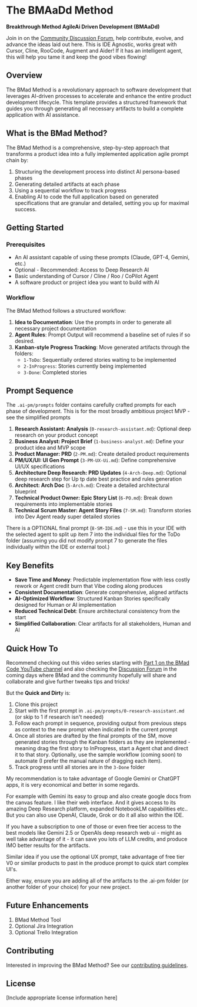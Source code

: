 # The BMAaDd Method

**Breakthrough Method AgileAi Driven Development (BMAaDd)**

Join in on the [Community Discussion Forum](https://github.com/bmadcode/BMAD-METHOD/discussions), help contribute, evolve, and advance the ideas laid out here. This is IDE Agnostic, works great with Cursor, Cline, RooCode, Augment and Aider! If it has an intelligent agent, this will help you tame it and keep the good vibes flowing!

## Overview

The BMad Method is a revolutionary approach to software development that leverages AI-driven processes to accelerate and enhance the entire product development lifecycle. This template provides a structured framework that guides you through generating all necessary artifacts to build a complete application with AI assistance.

## What is the BMad Method?

The BMad Method is a comprehensive, step-by-step approach that transforms a product idea into a fully implemented application agile prompt chain by:

1. Structuring the development process into distinct AI persona-based phases
2. Generating detailed artifacts at each phase
3. Using a sequential workflow to track progress
4. Enabling AI to code the full application based on generated specifications that are granular and detailed, setting you up for maximal success.

## Getting Started

### Prerequisites

- An AI assistant capable of using these prompts (Claude, GPT-4, Gemini, etc.)
- Optional - Recommended: Access to Deep Research AI
- Basic understanding of Cursor / Cline / Roo / CoPilot Agent
- A software product or project idea you want to build with AI

### Workflow

The BMad Method follows a structured workflow:

1. **Idea to Documentation**: Use the prompts in order to generate all necessary project documentation
2. **Agent Rules**: Prompt Output will recommend a baseline set of rules if so desired.
3. **Kanban-style Progress Tracking**: Move generated artifacts through the folders:
   - `1-ToDo`: Sequentially ordered stories waiting to be implemented
   - `2-InProgress`: Stories currently being implemented
   - `3-Done`: Completed stories

## Prompt Sequence

The `.ai-pm/prompts` folder contains carefully crafted prompts for each phase of development.
This is for the most broadly ambitious project MVP - see the simplified prompts

1. **Research Assistant: Analysis** (`0-research-assistant.md`): Optional deep research on your product concept
2. **Business Analyst: Project Brief** (`1-business-analyst.md`): Define your product idea and MVP scope
3. **Product Manager: PRD** (`2-PM.md`): Create detailed product requirements
4. **PM/UX/UI: UI Gen Prompt** (`3-PM-UX-Ui.md`): Define comprehensive UI/UX specifications
5. **Architecture Deep Research: PRD Updates** (`4-Arch-Deep.md`): Optional deep research step for Up tp date best practice and rules generation
6. **Architect: Arch Doc** (`5-Arch.md`): Create a detailed architectural blueprint
7. **Technical Product Owner: Epic Story List** (`6-PO.md`): Break down requirements into implementable stories
8. **Technical Scrum Master: Agent Story Files** (`7-SM.md`): Transform stories into Dev Agent ready super detailed stories

There is a OPTIONAL final prompt (`8-SM-IDE.md`) - use this in your IDE with the selected agent to split up item 7 into the individual files for the ToDo folder (assuming you did not modify prompt 7 to generate the files individually within the IDE or external tool.)

## Key Benefits

- **Save Time and Money**: Predictable implementation flow with less costly rework or Agent credit burn that Vibe coding along produces
- **Consistent Documentation**: Generate comprehensive, aligned artifacts
- **AI-Optimized Workflow**: Structured Kanban Stories specifically designed for Human or AI implementation
- **Reduced Technical Debt**: Ensure architectural consistency from the start
- **Simplified Collaboration**: Clear artifacts for all stakeholders, Human and AI

## Quick How To

Recommend checking out this video series starting with [Part 1 on the BMad Code YouTube channel](https://youtu.be/JbhiLUY_V2U) and also checking the [Discussion Forum](https://github.com/bmadcode/BMAD-METHOD/discussions) in the coming days where BMad and the community hopefully will share and collaborate and give further tweaks tips and tricks!

But the **Quick and Dirt**y is:

1. Clone this project
2. Start with the first prompt in `.ai-pm/prompts/0-research-assistant.md` (or skip to 1 if research isn't needed)
3. Follow each prompt in sequence, providing output from previous steps as context to the new prompt when indicated in the current prompt
4. Once all stories are drafted by the final prompts of the SM, move generated stories through the Kanban folders as they are implemented - meaning drag the first story to InProgress, start a Agent chat and direct it to that story. Optionally, use the sample workflow (coming soon) to automate (I prefer the manual nature of dragging each item).
5. Track progress until all stories are in the `3-Done` folder

My recommendation is to take advantage of Google Gemini or ChatGPT apps, it is very economical and better in some regards.

For example with Gemini its easy to group and also create google docs from the canvas feature. I like their web interface. And it gives access to its amazing Deep Research platform, expanded NotebookLM capabilities etc.. But you can also use OpenAI, Claude, Grok or do it all also within the IDE.

If you have a subscription to one of those or even free tier access to the best models like Gemini 2.5 or OpenAIs deep research web ui - might as well take advantage of it - it can save you lots of LLM credits, and produce IMO better results for the artifacts.

Similar idea if you use the optional UX prompt, take advantage of free tier V0 or similar products to past in the produce prompt to quick start complex UI's.

Either way, ensure you are adding all of the artifacts to the .ai-pm folder (or another folder of your choice) for your new project.

## Future Enhancements

1. BMad Method Tool
2. Optional Jira Integration
3. Optional Trello Integration

## Contributing

Interested in improving the BMad Method? See our [contributing guidelines](CONTRIBUTING.md).

## License

[Include appropriate license information here]
